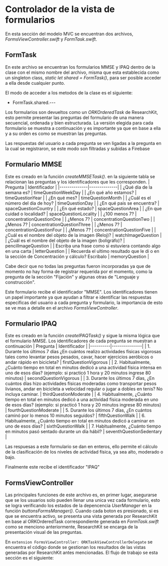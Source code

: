 # Controlador de la vista de formularios
En esta sección del modelo MVC se encuentran dos archivos, _FormsViewController.swift_ y _FormTask.swift_. 

## FormTask
En este archivo se encuentran los formularios MMSE y IPAQ dentro de la clase con el mismo nombre del archivo, misma que esta establecida como un singleton class, _static let shared = FormTask()_, para ser posible acceder a ella desde cualquier punto.

El modo de acceder a los metodos de la clase es el siguiente: 
* FormTask.shared.---

Los formularios son devueltos como un _ORKOrderedTask_ de ResearchKit, esto permite presentar las preguntas del formulario de una manera secuencial, ordenada y bien estructurada.
La versión elegida para cada formulario se muestra a continuación y es importante ya que en base a ella y a su orden es como se muestran las preguntas.
<img src="">
<img src="">

Las respuestas del usuario a cada pregunta se ven ligadas a la pregunta en la cual se registraron, se este modo son filtradas y subidas a Firebase

## Formulario MMSE
Este es creado en la función _createMMSETask()_. en la siguiente tabla se relacionan las preguntas y los identificadores que les corresponden.
| Pregunta | Identificador |
|--------------|--------------|
| ¿Qué dia de la semana es? | timeQuestionWeekDay |
| ¿En qué año estamos? | timeQuestionYear |
| ¿En qué mes? | timeQuestionMonth |
| ¿Cuál es el número del dia de hoy? | timeQuestionDay |
| ¿En qué pais se encuentra? | spaceQuestionCountry |
| ¿En qué estado? | spaceQuestionArea |
| ¿En que cuidad o localidad? | spaceQuestionLocality |
| ¿100 menos 7? | concentrationQuestionOne |
| ¿Menos 7? | concentrationQuestionTwo |
| ¿Menos 7? | concentrationQuestionThree |
| ¿Menos 7? | concentrationQuestionFour |
| ¿Menos 7? | concentrationQuestionFive |
| ¿Cuál es el nombre del objeto de la imagen (Reloj)? | watchImageQuestion |
| ¿Cuál es el nombre del objeto de la imagen (boligráfo)? | pencilImageQuestion |
| Escriba una frase como si estuviera contando algo en una carta | letterQuestion |
| Recuerda el ultimo resultado que le di o en la sección de Concentración y cálculo? Escribalo | memoryQuestion |

Cabe decir que no todas las preguntas fueron incorporadas ya que de momento no hay forma de registrar requerida por el momento, como la pregunta de la sección "Fijación" y algunas otras de "Lenguaje y construcción".

Este formulario recibe el identificador "MMSE". Los identificadores tienen un papel importante ya que ayudan a filtrar e identificar las respuestas especificas del usuario a cada pregunta y formulario, la importancia de esto se ve mas a detalle en el archivo _FormsViewController_.

## Formulario IPAQ
Este es creado en la función _createIPAQTask()_ y sigue la misma lógica que el formulario MMSE. Los identificadores de cada pregunta se muestran a continuación
| Pregunta | Identificador |
|----------|---------------|
| 1. Durante los últimos 7 días ¿En cuántos realizo actividades físicas vigorosas tales como levantar pesos pesados, cavar, hacer ejercicios aeróbicos o andar rápido en bicicleta? | firstQuestionVigorous |
| 2. Habitualmente, ¿Cuánto tiempo en total en minutos dedicó a una actividad física intensa en uno de esos días? (ejemplo: si practicó 1 hora y 20 minutos ingrese 80 minutos) | secondQuestionVigorous |
| 3. Durante los últimos 7 días, ¿En cuántos días hizo actividades físicas moderadas como transportar pesos livianos, andar en bicicleta a velocidad regular o jugar a dobles en tenis? No incluya caminar. | thirdQuestionModerate |
| 4. Habitualmente, ¿Cuánto tiempo en total en minutos dedicó a una actividad física moderada en uno de esos días? (ejemplo: si practicó 1 hora y 20 minutos ingrese 80 minutos) | fourthQuestionModerate |
| 5. Durante los últimos 7 días, ¿En cuántos caminó por lo menos 10 minutos seguidos? | fifthQuestionWalk |
| 6. Habitualmente, ¿Cuánto tiempo en total en minutos dedicó a caminar en uno de esos días? | sixthQuestionWalk |
| 7. Habitualmente, ¿Cuánto tiempo en minutos pasó sentado durante un día hábil? | seventhQuestionSedentary |

Las respuesas a este formulario se dan en enteros, ello permite el cálculo de la clasificación de los niveles de actividad física, ya sea alto, moderado o bajo.

Finalmente este recibe el identificador "IPAQ"

## FormsViewController
Las principales funciones de este archivo es, en primer lugar, asegurarse que se los usuarios solo pueden llenar una unica vez cada formulario, esto se logra verificando los estados de la depencencia _UserManager_ en la función _buttonsFormsManager()_.
Cuando cada boton es presionado, si es que se encuentra activo, se presenta una vista generada por ResearchKit en base al ORKOrderedTask correspondiente generada en _FormTask.swift_ como se menciono anteriormente, ResearchKit se encarga de la presentación visual de las preguntas.

En `extension FormsViewController: ORKTaskViewControllerDelegate` se encuentra el código donde se gestionan los resultados de las vistas generadas por ResearchKit antes mencionadas.
El flujo de trabajo se esta sección es el siguiente:
